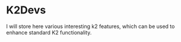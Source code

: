 # K2Devs
I will store here various interesting k2 features, which can be used to enhance standard K2 functionality.

